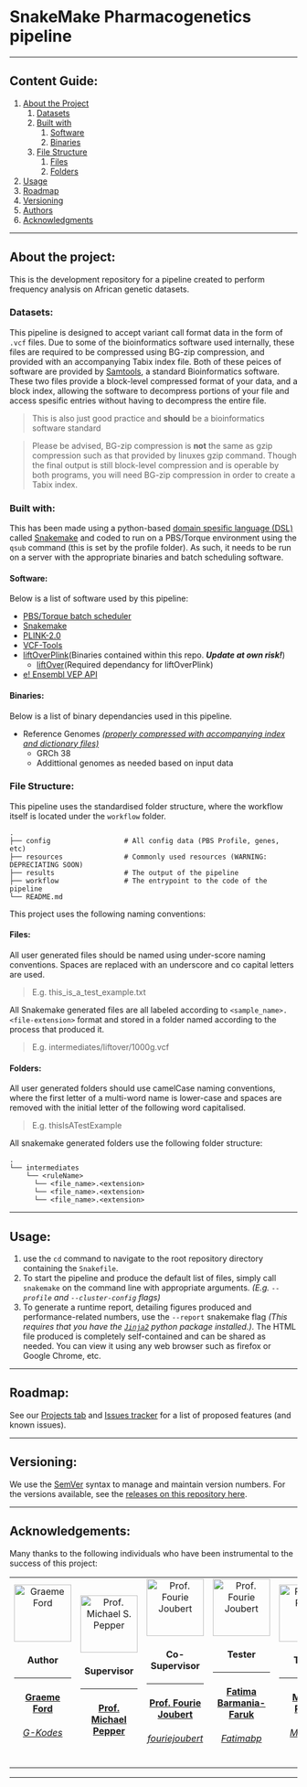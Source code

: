 # SnakeMake Pharmacogenetics pipeline
---
## Content Guide:
1. [About the Project](#about-the-project)
    1. [Datasets](#datasets)
    1. [Built with](#built-with)
        1. [Software](#software)
        1. [Binaries](#binaries)
    1. [File Structure](#file-structure)
        1. [Files](#files)
        1. [Folders](#folders)
1. [Usage](#usage)
1. [Roadmap](#roadmap)
1. [Versioning](#versioning)
1. [Authors](#authors)
1. [Acknowledgments](#acknowledgements)

---
## About the project:
This is the development repository for a pipeline created to perform frequency analysis on African genetic datasets.

### Datasets:
This pipeline is designed to accept variant call format data in the form of `.vcf` files. Due to some of the bioinformatics software used internally, these files are required to be compressed using BG-zip compression, and provided with an accompanying Tabix index file. Both of these peices of software are provided by [Samtools](https://www.htslib.org/doc/), a standard Bioinformatics software. These two files provide a block-level compressed format of your data, and a block index, allowing the software to decompress portions of your file and access spesific entries without having to decompress the entire file.

>This is also just good practice and **should** be a bioinformatics software standard

> Please be advised, BG-zip compression is **not** the same as gzip compression such as that provided by linuxes gzip command. Though the final output is still block-level compression and is operable by both programs, you will need BG-zip compression in order to create a Tabix index.

### Built with:
This has been made using a python-based [domain spesific language (DSL)](https://www.jetbrains.com/mps/concepts/domain-specific-languages/) called [Snakemake](https://snakemake.readthedocs.io/en/stable/) and coded to run on a PBS/Torque environment using the `qsub` command (this is set by the profile folder). As such, it needs to be run on a server with the appropriate binaries and batch scheduling software. 

#### Software: 
Below is a list of software used by this pipeline:
- [PBS/Torque batch scheduler](https://adaptivecomputing.com/cherry-services/torque-resource-manager/)
- [Snakemake](https://snakemake.readthedocs.io/en/stable/)
- [PLINK-2.0](https://www.cog-genomics.org/plink2)
- [VCF-Tools](https://vcftools.github.io/index.html)
- [liftOverPlink](https://github.com/sritchie73/liftOverPlink)(Binaries contained within this repo. _**Update at own risk!**_)
  - [liftOver](https://genome.ucsc.edu/cgi-bin/hgLiftOver)(Required dependancy for liftOverPlink)
- [e! Ensembl VEP API](https://www.ensembl.org/info/docs/tools/vep/index.html)
#### Binaries:
Below is a list of binary dependancies used in this pipeline.
- Reference Genomes [_(properly compressed with accompanying index and dictionary files)_](https://gatk.broadinstitute.org/hc/en-us/articles/360035531652-FASTA-Reference-genome-format)
    - GRCh 38
    - Addittional genomes as needed based on input data

### File Structure:
This pipeline uses the standardised folder structure, where the workflow itself is located under the `workflow` folder.
```
.
├── config                  # All config data (PBS Profile, genes, etc)
├── resources               # Commonly used resources (WARNING: DEPRECIATING SOON)
├── results                 # The output of the pipeline
├── workflow                # The entrypoint to the code of the pipeline
└── README.md
```

This project uses the following naming conventions:

#### Files:
All user generated files should be named using under-score naming conventions. Spaces are replaced with an underscore and co capital letters are used.
> E.g. this_is_a_test_example.txt

All Snakemake generated files are all labeled according to `<sample_name>.<file-extension>` format and stored in a folder named according to the process that produced it.
> E.g. intermediates/liftover/1000g.vcf 

#### Folders:
All user generated folders should use camelCase naming conventions, where the first letter of a multi-word name is lower-case and spaces are removed with the initial letter of the following word capitalised.
> E.g. thisIsATestExample

All snakemake generated folders use the following folder structure:
```
.
└── intermediates
    └── <ruleName>
      └── <file_name>.<extension>
      └── <file_name>.<extension>
      └── <file_name>.<extension> 
```
___
## Usage:
1. use the `cd` command to navigate to the root repository directory containing the `Snakefile`. 
2. To start the pipeline and produce the default list of files, simply call `snakemake` on the command line with appropriate arguments. _(E.g. `--profile` and `--cluster-config` flags)_
3. To generate a runtime report, detailing figures produced and performance-related numbers, use the `--report` snakemake flag _(This requires that you have the [`Jinja2`](https://jinja.palletsprojects.com/en/2.11.x/) python package installed.)_. The HTML file produced is completely self-contained and can be shared as needed. You can view it using any web browser such as firefox or Google Chrome, etc.
___
## Roadmap:
See our [Projects tab](/projects) and [Issues tracker](/issues) for a list of proposed features (and known issues).
___
## Versioning:
We use the [SemVer](http://semver.org/) syntax to manage and maintain version numbers. For the versions available, see the [releases on this repository here](https://github.com/SgtPorkChops/SASDGHUB/releases). 

___
## Acknowledgements:
Many thanks to the following individuals who have been instrumental to the success of this project:
<table>
      <a href="https://github.com/G-kodes">
        <td style="text-align:center;">
          <div>
          <img src=https://avatars0.githubusercontent.com/u/25722914?s=100&v=4" width="100" alt="Graeme Ford" />
          </div>
          <h4>Author</h4>
          <hr/>
          <a href="https://www.linkedin.com/in/graeme-ford/" target="_blank">
            <h4><strong>Graeme Ford</strong></h4>
          </a>
          <a href="https://github.com/orgs/Tuks-ICMM/people/G-kodes" target="_blank">
            <h6><italic>G-Kodes</italic></h6>
          </a>
        </td>
    </a>
      <td style="text-align:center;">
        <div>
        <img src="https://www.up.ac.za/media/shared/489/ZP_Images/michael-pepper-message.zp39643.jpg" width="100" alt="Prof. Michael S. Pepper" />
        </div>
          <h4>Supervisor</h4>
          <hr/>
          <a href="https://www.up.ac.za/institute-for-cellular-and-molecular-medicine/article/2019297/professor-michael-s-pepper" target="_blank">
            <h4><strong>Prof. Michael Pepper</strong></h4>
          </a>
      </td>
      <td style="text-align:center;">
        <div>
        <img src="https://avatars.githubusercontent.com/u/3425899?s=96&v=4" width="100" alt="Prof. Fourie Joubert" />
        </div>
          <h4>Co-Supervisor</h4>
          <hr/>
          <a href="https://www.up.ac.za/the-genomics-research-institute/article/1929131/professor-fourie-joubert" target="_blank">
            <h4><strong>Prof. Fourie Joubert</strong></h4>
          </a>
          <a href="https://github.com/orgs/Tuks-ICMM/people/fouriejoubert" target="_blank">
            <h6><italic>fouriejoubert</italic></h6>
          </a>
      </td>
      <td style="text-align:center;">
        <div>
        <img src="https://avatars.githubusercontent.com/u/87174188?s=96&v=4" width="100" alt="Prof. Fourie Joubert" />
        </div>
          <h4>Tester</h4>
          <hr/>
          <a href="https://www.linkedin.com/in/fatima-barmania-a1201238/" target="_blank">
            <h4><strong>Fatima Barmania-Faruk</strong></h4>
          </a>
          <a href="https://github.com/orgs/Tuks-ICMM/people/Fatimabp" target="_blank">
            <h6><italic>Fatimabp</italic></h6>
          </a>
      </td>
      <td style="text-align:center;">
        <div>
        <img src="https://avatars.githubusercontent.com/u/80751008?s=96&v=4" width="100" alt="PMegan Ryder" />
        </div>
          <h4>Tester</h4>
          <hr/>
          <a href="https://www.linkedin.com/in/megan-ryder-b312b0159/" target="_blank">
            <h4><strong>Megan Ryder</strong></h4>
          </a>
          <a href="https://github.com/orgs/Tuks-ICMM/people/Megs47" target="_blank">
            <h6><italic>Megs47</italic></h6>
          </a>
      </td>
      <td style="text-align:center;">
        <div>
        <img src="https://avatars.githubusercontent.com/u/80751008?s=96&v=4" width="100" alt="PMegan Ryder" />
        </div>
          <h4>Tester</h4>
          <hr/>
          <a href="https://www.linkedin.com/in/megan-ryder-b312b0159/" target="_blank">
            <h4><strong>Sarah Turner</strong></h4>
          </a>
          <a href="https://github.com/orgs/Tuks-ICMM/people/sarahsaraht" target="_blank">
            <h6><italic>sarahsaraht</italic></h6>
          </a>
      </td>
</table>


---